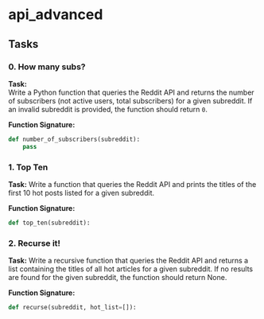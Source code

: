 # api_advanced

## Tasks

### 0. How many subs?

**Task:**  
Write a Python function that queries the Reddit API and returns the number of subscribers (not active users, total subscribers) for a given subreddit. If an invalid subreddit is provided, the function should return `0`.

**Function Signature:**
```py
def number_of_subscribers(subreddit):
    pass
```
### 1. Top Ten

**Task:**
Write a function that queries the Reddit API and prints the titles of the first 10 hot posts listed for a given subreddit.

**Function Signature:**
```py
def top_ten(subreddit):
```
### 2. Recurse it!

**Task:**
Write a recursive function that queries the Reddit API and returns a list containing the titles of all hot articles for a given subreddit. If no results are found for the given subreddit, the function should return None.

**Function Signature:**
```py
def recurse(subreddit, hot_list=[]):
```